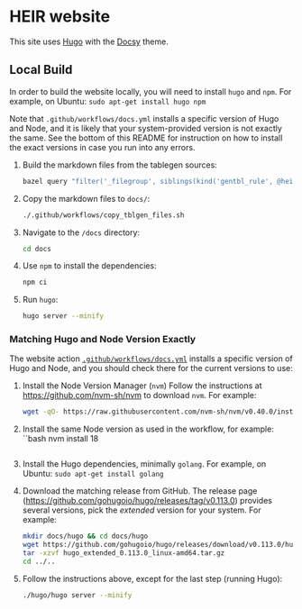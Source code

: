 # HEIR website

This site uses [Hugo](https://gohugo.io/) with the
[Docsy](https://www.docsy.dev/docs/) theme.

## Local Build
In order to build the website locally, you will need to install `hugo` and `npm`.
For example, on Ubuntu: `sudo apt-get install hugo npm`

Note that `.github/workflows/docs.yml` installs a specific version of Hugo and Node,
and it is likely that your system-provided version is not exactly the same.
See the bottom of this README for instruction on
how to install the exact versions in case you run into any errors.


1. Build the markdown files from the tablegen sources:
    ```bash
    bazel query "filter('_filegroup', siblings(kind('gentbl_rule', @heir//...)))" | xargs bazel build "$@"
    ```

1. Copy the markdown files to `docs/`:
    ```bash
    ./.github/workflows/copy_tblgen_files.sh
    ```

1. Navigate to the `/docs` directory:
    ```bash
    cd docs
    ```

1. Use `npm` to install the dependencies:
    ```bash
    npm ci
    ```

1. Run `hugo`:
    ```bash
    hugo server --minify
    ```


### Matching Hugo and Node Version Exactly
The website action [`.github/workflows/docs.yml`](https://github.com/google/heir/blob/main/.github/workflows/docs.yml)
installs a specific version of Hugo and Node,
and you should check there for the current versions to use:

1. Install the Node Version Manager (`nvm`)
   Follow the instructions at https://github.com/nvm-sh/nvm to download `nvm`.
   For example:
   ```bash
   wget -qO- https://raw.githubusercontent.com/nvm-sh/nvm/v0.40.0/install.sh | bash
   ```

1. Install the same Node version as used in the workflow, for example:
   ``bash
   nvm install 18
   ```

1. Install the Hugo dependencies, minimally `golang`.
   For example, on Ubuntu: `sudo apt-get install golang`

1. Download the matching release from GitHub.
   The release page (https://github.com/gohugoio/hugo/releases/tag/v0.113.0)
   provides several versions, pick the *extended* version for your system.
   For example:
   ```bash
   mkdir docs/hugo && cd docs/hugo
   wget https://github.com/gohugoio/hugo/releases/download/v0.113.0/hugo_extended_0.113.0_linux-amd64.tar.gz
   tar -xzvf hugo_extended_0.113.0_linux-amd64.tar.gz
   cd ../..
   ```

1. Follow the instructions above, except for the last step (running Hugo):
    ```bash
    ./hugo/hugo server --minify
    ```
